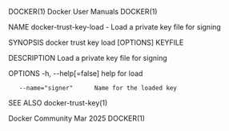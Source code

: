 DOCKER(1)							      Docker User Manuals							     DOCKER(1)

NAME
       docker-trust-key-load - Load a private key file for signing

SYNOPSIS
       docker trust key load [OPTIONS] KEYFILE

DESCRIPTION
       Load a private key file for signing

OPTIONS
       -h, --help[=false]      help for load

       --name="signer"	    Name for the loaded key

SEE ALSO
       docker-trust-key(1)

Docker Community							   Mar 2025								     DOCKER(1)
